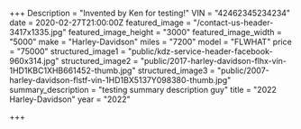 +++
Description = "Invented by Ken for testing!"
VIN = "42462345234234"
date = 2020-02-27T21:00:00Z
featured_image = "/contact-us-header-3417x1335.jpg"
featured_image_height = "3000"
featured_image_width = "5000"
make = "Harley-Davidson"
miles = "7200"
model = "FLWHAT"
price = "75000"
structured_image1 = "public/kdz-service-header-facebook-960x314.jpg"
structured_image2 = "public/2017-harley-davidson-flhx-vin-1HD1KBC1XHB661452-thumb.jpg"
structured_image3 = "public/2007-harley-davidson-flstf-vin-1HD1BX5137Y098380-thumb.jpg"
summary_description = "testing summary description guy"
title = "2022 Harley-Davidson"
year = "2022"

+++
